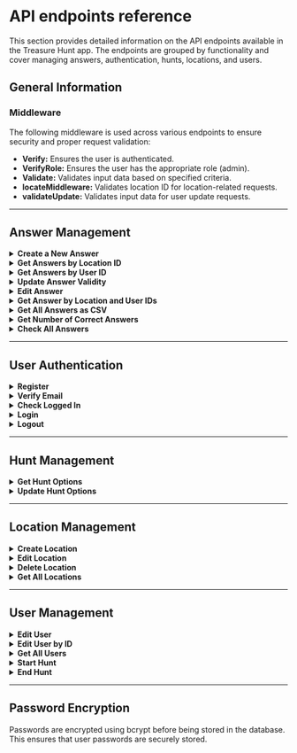 # API endpoints reference

This section provides detailed information on the API endpoints available in the Treasure Hunt app. The endpoints are grouped by functionality and cover managing answers, authentication, hunts, locations, and users.

## General Information

### Middleware

The following middleware is used across various endpoints to ensure security and proper request validation:

- **Verify:** Ensures the user is authenticated.
- **VerifyRole:** Ensures the user has the appropriate role (admin).
- **Validate:** Validates input data based on specified criteria.
- **locateMiddleware:** Validates location ID for location-related requests.
- **validateUpdate:** Validates input data for user update requests.

---

## Answer Management

<details>
<summary><strong>Create a New Answer</strong></summary>

**Endpoint:**

`POST /answer/submit`

**Description:**

Submit a new answer to a question.

**Request Body:**

- `question` (string, required): The question being answered.
- `answer` (string, required): The answer to the question. Must be between 5 and 200 characters.

**Example:**

```json
{
  "question": "What is the capital of France?",
  "answer": "Paris"
}
```

</details>

<details>
<summary><strong>Get Answers by Location ID</strong></summary>

**Endpoint:**

`GET /answer/getAnswersByLocationId/:locationId`

**Description:**

Retrieve answers associated with a specific location.

**Parameters:**

- `locationId` (string, required): The ID of the location.

</details>

<details>
<summary><strong>Get Answers by User ID</strong></summary>

**Endpoint:**

`GET /answer/getAnswersByUserId`

**Description:**

Retrieve answers submitted by the authenticated user.

</details>

<details>
<summary><strong>Update Answer Validity</strong></summary>

**Endpoint:**

`POST /answer/updateAnswerValidity/:answerId`

**Description:**

Update the validity of a specific answer.

**Parameters:**

- `answerId` (string, required): The ID of the answer.

</details>

<details>
<summary><strong>Edit Answer</strong></summary>

**Endpoint:**

`PUT /answer/updateAnswerById/:answerId`

**Description:**

Edit the answer and validity fields of a specific answer.

**Parameters:**

- `answerId` (string, required): The ID of the answer.

</details>

<details>
<summary><strong>Get Answer by Location and User IDs</strong></summary>

**Endpoint:**

`GET /answer/getAnswer/:locationId`

**Description:**

Retrieve an answer based on location and user IDs.

**Parameters:**

- `locationId` (string, required): The ID of the location.

</details>

<details>
<summary><strong>Get All Answers as CSV</strong></summary>

**Endpoint:**

`GET /answer/getAllAnswers`

**Description:**

Retrieve all answers in CSV format.

</details>

<details>
<summary><strong>Get Number of Correct Answers</strong></summary>

**Endpoint:**

`GET /answer/getNumberOfCorrectAnswers`

**Description:**

Retrieve the number of correct answers.

</details>

<details>
<summary><strong>Check All Answers</strong></summary>

**Endpoint:**

`GET /answer/checkAllAnswers`

**Description:**

Check the validity of all answers.

</details>

---

## User Authentication

<details>
<summary><strong>Register</strong></summary>

**Endpoint:**

`POST /auth/register`

**Description:**

Register a new user. The password is encrypted before storage.

**Request Body:**

- `email` (string, required): User's email address.
- `first_name` (string, required): User's first name.
- `last_name` (string, required): User's last name.
- `password` (string, required): User's password (minimum 8 characters).
- `town` (string, required): User's town.

**Example:**

```json
{
  "email": "user@example.com",
  "first_name": "John",
  "last_name": "Doe",
  "password": "password123",
  "town": "New York"
}
```

</details>

<details>
<summary><strong>Verify Email</strong></summary>

**Endpoint:**

`POST /auth/verifyEmail`

**Description:**

Verify a user's email address.

**Request Body:**

- `email` (string, required): User's email address.

</details>

<details>
<summary><strong>Check Logged In</strong></summary>

**Endpoint:**

`GET /auth/checkLoggedIn`

**Description:**

Check if the user is logged in.

</details>

<details>
<summary><strong>Login</strong></summary>

**Endpoint:**

`POST /auth/login`

**Description:**

Log in a user.

**Request Body:**

- `email` (string, required): User's email address.
- `password` (string, required): User's password.

**Example:**

```json
{
  "email": "user@example.com",
  "password": "password123"
}
```

</details>

<details>
<summary><strong>Logout</strong></summary>

**Endpoint:**

`GET /auth/logout`

**Description:**

Log out the authenticated user.

</details>

---

## Hunt Management

<details>
<summary><strong>Get Hunt Options</strong></summary>

**Endpoint:**

`GET /hunt/globalInfo`

**Description:**

Retrieve global hunt options.

</details>

<details>
<summary><strong>Update Hunt Options</strong></summary>

**Endpoint:**

`PUT /hunt/edit`

**Description:**

Update hunt options. Admin only.

</details>

---

## Location Management

<details>
<summary><strong>Create Location</strong></summary>

**Endpoint:**

`POST /locations/create`

**Description:**

Create a new location. Admin only.

</details>

<details>
<summary><strong>Edit Location</strong></summary>

**Endpoint:**

`PUT /locations/edit/:id`

**Description:**

Edit an existing location. Admin only.

**Parameters:**

- `id` (string, required): The ID of the location.

</details>

<details>
<summary><strong>Delete Location</strong></summary>

**Endpoint:**

`DELETE /locations/delete/:id`

**Description:**

Delete a location. Admin only.

**Parameters:**

- `id` (string, required): The ID of the location.

</details>

<details>
<summary><strong>Get All Locations</strong></summary>

**Endpoint:**

`GET /locations/all`

**Description:**

Retrieve all locations.

</details>

---

## User Management

<details>
<summary><strong>Edit User</strong></summary>

**Endpoint:**

`PUT /users/edit`

**Description:**

Edit user details.

**Request Body:**

- `first_name` (string, optional): User's first name.
- `last_name` (string, optional): User's last name.
- `town` (string, optional): User's town.

</details>

<details>
<summary><strong>Edit User by ID</strong></summary>

**Endpoint:**

`PUT /users/edit/:userId`

**Description:**

Edit user details by user ID. Admin only.

**Parameters:**

- `userId` (string, required): The ID of the user.

</details>

<details>
<summary><strong>Get All Users</strong></summary>

**Endpoint:**

`GET /users/getAll`

**Description:**

Retrieve all users. Admin only.

</details>

<details>
<summary><strong>Start Hunt</strong></summary>

**Endpoint:**

`GET /users/startHunt`

**Description:**

Start the treasure hunt for the authenticated user.

</details>

<details>
<summary><strong>End Hunt</strong></summary>

**Endpoint:**

`GET /users/endHunt`

**Description:**

End the treasure hunt for the authenticated user.

</details>

---

## Password Encryption

Passwords are encrypted using bcrypt before being stored in the database. This ensures that user passwords are securely stored.
